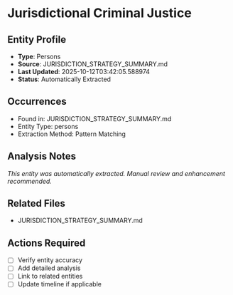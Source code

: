 # Jurisdictional Criminal Justice

## Entity Profile
- **Type**: Persons
- **Source**: JURISDICTION_STRATEGY_SUMMARY.md
- **Last Updated**: 2025-10-12T03:42:05.588974
- **Status**: Automatically Extracted

## Occurrences
- Found in: JURISDICTION_STRATEGY_SUMMARY.md
- Entity Type: persons
- Extraction Method: Pattern Matching

## Analysis Notes
*This entity was automatically extracted. Manual review and enhancement recommended.*

## Related Files
- JURISDICTION_STRATEGY_SUMMARY.md

## Actions Required
- [ ] Verify entity accuracy
- [ ] Add detailed analysis
- [ ] Link to related entities
- [ ] Update timeline if applicable
